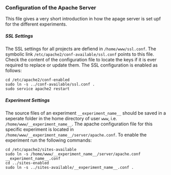 ### Configuration of the Apache Server

This file gives a very short introduction in how the apage server is set upf for the different experiments.

##### SSL Settings

The SSL settings for all projects are defiend in `/home/www/ssl.conf`.
The symbolic link `/etc/apache2/conf-available/ssl.conf` points to this file.
Check the content of the configuration file to locate the keys if it is ever required to replace or update them.
The SSL configuration is enabled as follows: 

```
cd /etc/apache2/conf-enabled
sudo ln -s ../conf-available/ssl.conf .
sudo service apache2 restart
```

##### Experiment Settings

The source files of an experiment `__experiment_name__` should be saved in a seperate folder in the home directory of user `www`, i.e. `/home/www/__experiment_name__`.
The apache configuration file for this specific experiment is located in `/home/www/__experiment_name__/server/apache.conf`.
To enable the experiment run the following commands:

``` 
cd /etc/apache2/sites-available
sudo ln -s /home/www/__experiment_name__/server/apache.conf __experiment_name__.conf
cd ../sites-enabled
sudo ln -s ../sites-available/__experiment_name__.conf .
```
